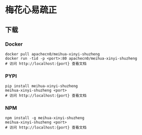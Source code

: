 # 梅花心易疏正

## 下载

### Docker

```
docker pull apachecn0/meihua-xinyi-shuzheng
docker run -tid -p <port>:80 apachecn0/meihua-xinyi-shuzheng
# 访问 http://localhost:{port} 查看文档
```

### PYPI

```
pip install meihua-xinyi-shuzheng
meihua-xinyi-shuzheng <port>
# 访问 http://localhost:{port} 查看文档
```

### NPM

```
npm install -g meihua-xinyi-shuzheng
meihua-xinyi-shuzheng <port>
# 访问 http://localhost:{port} 查看文档
```